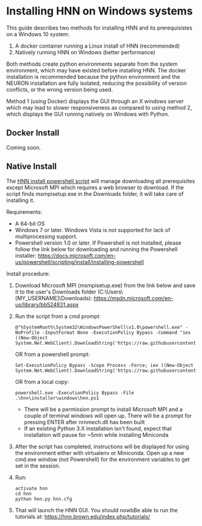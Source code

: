 # Installing HNN on Windows systems

This guide describes two methods for installing HNN and its prerequisistes on a Windows 10 system:

1. A docker container running a Linux install of HNN (recommended)
2. Natively running HNN on Windows (better performance)

Both methods create python environments separate from the system environment, which may have existed before installing HNN. The docker installation is recommended because the python environment and the NEURON installation are fully isolated, reducing the possibility of version conflicts, or the wrong version being used.

Method 1 (using Docker) displays the GUI through an X windows server which may lead to slower responsiveness as compared to using method 2, which displays the GUI running natively on Windows with Python.

## Docker Install

Coming soon.

## Native Install

The [HNN install powershell script](hnn.ps1) will manage downloading all prerequisites except Microsoft MPI which requires a web browser to download. If the script finds msmpisetup.exe in the Downloads folder, it will take care of installing it.

Requirements:
 - A 64-bit OS
 - Windows 7 or later. Windows Vista is not supported for lack of multiprocessing support.
 - Powershell version 1.0 or later. If Powershell is not installed, please follow the link below for downloading and running the Powershell installer:
 https://docs.microsoft.com/en-us/powershell/scripting/install/installing-powershell

Install procedure:
1. Download Microsoft MPI (msmpisetup.exe) from the link below and save it to the user's Downloads  folder (C:\Users\\[MY_USERNAME]\Downloads): https://msdn.microsoft.com/en-us/library/bb524831.aspx

2. Run the script from a cmd prompt:
    ```
    @"%SystemRoot%\System32\WindowsPowerShell\v1.0\powershell.exe" -NoProfile -InputFormat None -ExecutionPolicy Bypass -Command "iex ((New-Object System.Net.WebClient).DownloadString('https://raw.githubusercontent.com/jonescompneurolab/hnn/master/installer/windows/hnn.ps1'))"
    ```
    OR from a powershell prompt:
    ```
    Set-ExecutionPolicy Bypass -Scope Process -Force; iex ((New-Object System.Net.WebClient).DownloadString('https://raw.githubusercontent.com/jonescompneurolab/hnn/master/installer/windows/hnn.ps1'))
    ```
    OR from a local copy:
    ```
    powershell.exe -ExecutionPolicy Bypass -File .\hnn\installer\windows\hnn.ps1
    ```
   * There will be a permission prompt to install Microsoft MPI and a couple of terminal windows will
open up. There will be a prompt for pressing ENTER after nrnmech.dll has been built
   * If an existing Python 3.X installation isn't found, expect that installation will pause for ~5min while installing Miniconda

3. After the script has completed, instructions will be displayed for using the environment either with virtualenv or Miniconda. Open up a new cmd.exe window (not Powershell) for the environment variables to get set in the session.
4. Run:
    ```
    activate hnn
    cd hnn
    python hnn.py hnn.cfg
    ```
5. That will launch the HNN GUI. You should nowbBe able to run the tutorials at: https://hnn.brown.edu/index.php/tutorials/

